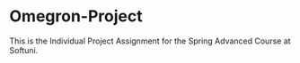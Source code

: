 # Omegron-Project
This is the Individual Project Assignment for the Spring Advanced Course at Softuni.
